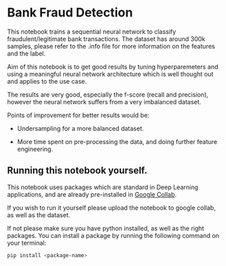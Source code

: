 # Bank Fraud Detection

This notebook trains a sequential neural network to classify fraudulent/legitimate bank transactions. The dataset has around 300k samples, please refer to the .info file for more information on the features and the label. 

Aim of this notebook is to get good results by tuning hyperparemeters and using a meaningful neural network architecture which is well thought out and applies to the use case. 

The results are very good, especially the f-score (recall and precision), however the neural network suffers from a very imbalanced dataset. 

Points of improvement for better results would be: 

- Undersampling for a more balanced dataset. 

- More time spent on pre-processing the data, and doing further feature engineering. 

## Running this notebook yourself. 

This notebook uses packages which are standard in Deep Learning applications, and are already pre-installed in [Google Collab](https://colab.research.google.com/). 

If you wish to run it yourself please upload the notebook to google collab, as well as the dataset. 

If not please make sure you have python installed, as well as the right packages. You can install a package by running the following command on your terminal: 


```bash
pip install <package-name>
```
